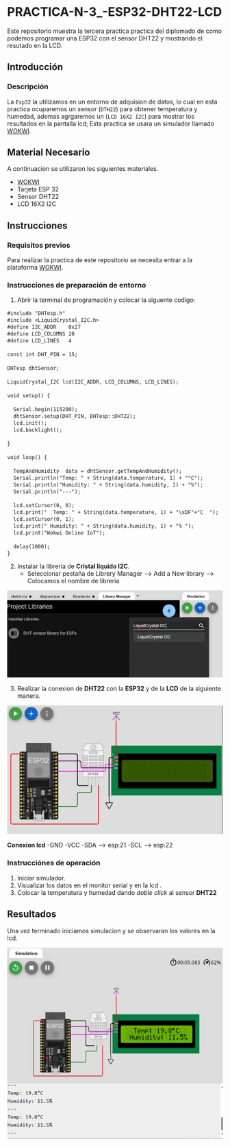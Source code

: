 # PRACTICA-N-3_-ESP32-DHT22-LCD
Este repositorio muestra la tercera practica practica del diplomado de como podemos programar una ESP32 con el sensor DHT22 y mostrando el resutado en la LCD.

## Introducción

### Descripción

La ```Esp32``` la utilizamos en un entorno de adquision de datos, lo cual en esta practica ocuparemos un sensor (```DTH22```) para obtener temperatura y humedad, ademas agrgaremos un (```LCD 16X2 I2C```) para mostrar los resultados en la pantalla lcd; Esta practica se usara un simulador llamado [WOKWI](https://wokwi.com/).


## Material Necesario

A continuacion se utilizaron los siguientes materiales.

- [WOKWI](https://https://wokwi.com/)
- Tarjeta ESP 32
- Sensor DHT22
- LCD 16X2 I2C



## Instrucciones

### Requisitos previos

Para realizar la practica de este repositorio se necesita entrar a la plataforma [WOKWI](https://https://wokwi.com/).


### Instrucciones de preparación de entorno 

1. Abrir la terminal de programación y colocar la siguente codigo:

```
#include "DHTesp.h"
#include <LiquidCrystal_I2C.h>
#define I2C_ADDR    0x27
#define LCD_COLUMNS 20
#define LCD_LINES   4

const int DHT_PIN = 15;

DHTesp dhtSensor;

LiquidCrystal_I2C lcd(I2C_ADDR, LCD_COLUMNS, LCD_LINES);

void setup() {

  Serial.begin(115200);
  dhtSensor.setup(DHT_PIN, DHTesp::DHT22);
  lcd.init();
  lcd.backlight();

}

void loop() {

  TempAndHumidity  data = dhtSensor.getTempAndHumidity();
  Serial.println("Temp: " + String(data.temperature, 1) + "°C");
  Serial.println("Humidity: " + String(data.humidity, 1) + "%");
  Serial.println("---");
  
  lcd.setCursor(0, 0);
  lcd.print("  Temp: " + String(data.temperature, 1) + "\xDF"+"C  ");
  lcd.setCursor(0, 1);
  lcd.print(" Humidity: " + String(data.humidity, 1) + "% ");
  lcd.print("Wokwi Online IoT");

  delay(1000);
}
```


2. Instalar la libreria de **Cristal líquido I2C**. 
   - Seleccionar pestaña de Librery Manager --> Add a New library --> Colocamos el nombre de libreria 

![](https://github.com/YasminZagal/PRACTICA-N-3_-ESP32-DHT11-LCD/blob/main/libreria.jpg)


3. Realizar la conexion de **DHT22** con la **ESP32** y de la **LCD** de la siguiente manera.

![](https://github.com/YasminZagal/PRACTICA-N-3_-ESP32-DHT11-LCD/blob/main/conexion%20lcd.jpg)

**Conexion lcd**
-GND
-VCC
-SDA --> esp:21
-SCL --> esp:22

### Instrucciónes de operación

1. Iniciar simulador.
2. Visualizar los datos en el monitor serial y en la lcd .
3. Colocar la temperatura y humedad dando *doble click* al sensor **DHT22** 

## Resultados

Una vez terminado iniciamos simulacion y se observaran los valores en la lcd.

![](https://github.com/YasminZagal/PRACTICA-N-3_-ESP32-DHT11-LCD/blob/main/resultado%20practica%203.jpg)

